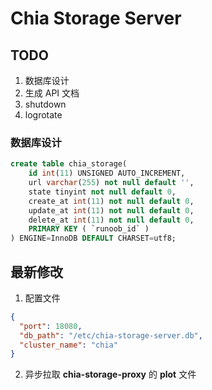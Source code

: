 # Chia Storage Server
## TODO

1. 数据库设计
2. 生成 API 文档
3. shutdown
4. logrotate

### 数据库设计

```sql
create table chia_storage(
    id int(11) UNSIGNED AUTO_INCREMENT,
    url varchar(255) not null default '',
    state tinyint not null default 0,
    create_at int(11) not null default 0,
    update_at int(11) not null default 0,
    delete_at int(11) not null default 0,
    PRIMARY KEY ( `runoob_id` )
) ENGINE=InnoDB DEFAULT CHARSET=utf8;
```

## 最新修改

1. 配置文件

```json
{
  "port": 18080,
  "db_path": "/etc/chia-storage-server.db",
  "cluster_name": "chia"
}
```
2. 异步拉取 **chia-storage-proxy** 的 **plot** 文件 